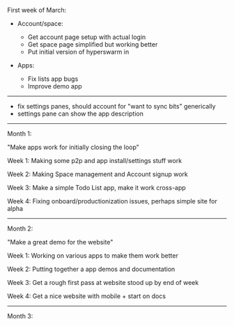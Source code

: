 First week of March:

- Account/space:

  - Get account page setup with actual login
  - Get space page simplified but working better
  - Put initial version of hyperswarm in

- Apps:

  - Fix lists app bugs
  - Improve demo app

---

- fix settings panes, should account for "want to sync bits" generically
- settings pane can show the app description

---

Month 1:

"Make apps work for initially closing the loop"

Week 1: Making some p2p and app install/settings stuff work

Week 2: Making Space management and Account signup work

Week 3: Make a simple Todo List app, make it work cross-app

Week 4: Fixing onboard/productionization issues, perhaps simple site for alpha

---

Month 2:

"Make a great demo for the website"

Week 1: Working on various apps to make them work better

Week 2: Putting together a app demos and documentation

Week 3: Get a rough first pass at website stood up by end of week

Week 4: Get a nice website with mobile + start on docs

---

Month 3:
